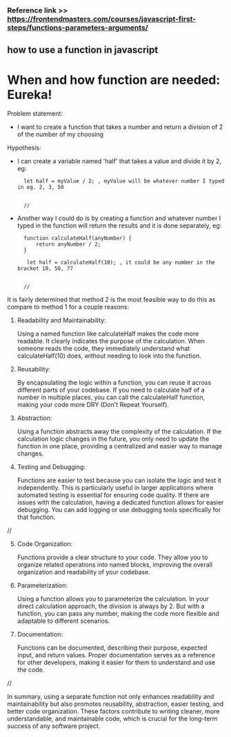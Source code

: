 ### Reference link >> https://frontendmasters.com/courses/javascript-first-steps/functions-parameters-arguments/

## how to use a function in javascript

# When and how function are needed: Eureka!

Problem statement:

- I want to create a function that takes a number and return a division of 2 of the number of my choosing

Hypothesis:

- I can create a variable named 'half' that takes a value and divide it by 2, eg:

        let half = myValue / 2; , myValue will be whatever number I typed in eg. 2, 3, 50


        //

- Another way I could do is by creating a function and whatever number I typed in the function will return the results and it is done separately, eg:

        function calculateHalf(anyNumber) {
            return anyNumber / 2;
        }

         let half = calculateHalf(10); , it could be any number in the bracket 10, 50, 77


        //

It is fairly determined that method 2 is the most feasible way to do this as compare to method 1 for a couple reasons:

1. Readability and Maintainability:

   Using a named function like calculateHalf makes the code more readable. It clearly indicates the purpose of the calculation.
   When someone reads the code, they immediately understand what calculateHalf(10) does, without needing to look into the function.

2. Reusability:

   By encapsulating the logic within a function, you can reuse it across different parts of your codebase. If you need to calculate half of a number in multiple places, you can call the calculateHalf function, making your code more DRY (Don't Repeat Yourself).

3. Abstraction:

   Using a function abstracts away the complexity of the calculation. If the calculation logic changes in the future, you only need to update the function in one place, providing a centralized and easier way to manage changes.

4. Testing and Debugging:

   Functions are easier to test because you can isolate the logic and test it independently. This is particularly useful in larger applications where automated testing is essential for ensuring code quality.
   If there are issues with the calculation, having a dedicated function allows for easier debugging. You can add logging or use debugging tools specifically for that function.

//

5. Code Organization:

   Functions provide a clear structure to your code. They allow you to organize related operations into named blocks, improving the overall organization and readability of your codebase.

6. Parameterization:

   Using a function allows you to parameterize the calculation. In your direct calculation approach, the division is always by 2. But with a function, you can pass any number, making the code more flexible and adaptable to different scenarios.

7. Documentation:

   Functions can be documented, describing their purpose, expected input, and return values. Proper documentation serves as a reference for other developers, making it easier for them to understand and use the code.

//

In summary, using a separate function not only enhances readability and maintainability but also promotes reusability, abstraction, easier testing, and better code organization. These factors contribute to writing cleaner, more understandable, and maintainable code, which is crucial for the long-term success of any software project.
